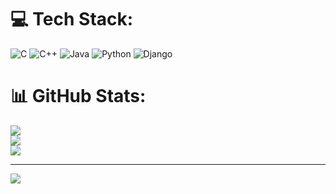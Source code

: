 
# 💻 Tech Stack:
![C](https://img.shields.io/badge/c-%2300599C.svg?style=for-the-badge&logo=c&logoColor=white) ![C++](https://img.shields.io/badge/c++-%2300599C.svg?style=for-the-badge&logo=c%2B%2B&logoColor=white) ![Java](https://img.shields.io/badge/java-%23ED8B00.svg?style=for-the-badge&logo=openjdk&logoColor=white) ![Python](https://img.shields.io/badge/python-3670A0?style=for-the-badge&logo=python&logoColor=ffdd54) ![Django](https://img.shields.io/badge/django-%23092E20.svg?style=for-the-badge&logo=django&logoColor=white)
# 📊 GitHub Stats:
![](https://github-readme-stats.vercel.app/api?username=callmekriztal&theme=dark&hide_border=false&include_all_commits=false&count_private=false)<br/>
![](https://nirzak-streak-stats.vercel.app/?user=callmekriztal&theme=dark&hide_border=false)<br/>
![](https://github-readme-stats.vercel.app/api/top-langs/?username=callmekriztal&theme=dark&hide_border=false&include_all_commits=false&count_private=false&layout=compact)

---
[![](https://visitcount.itsvg.in/api?id=callmekriztal&icon=0&color=0)](https://visitcount.itsvg.in)

<!-- Proudly created with GPRM ( https://gprm.itsvg.in ) -->
